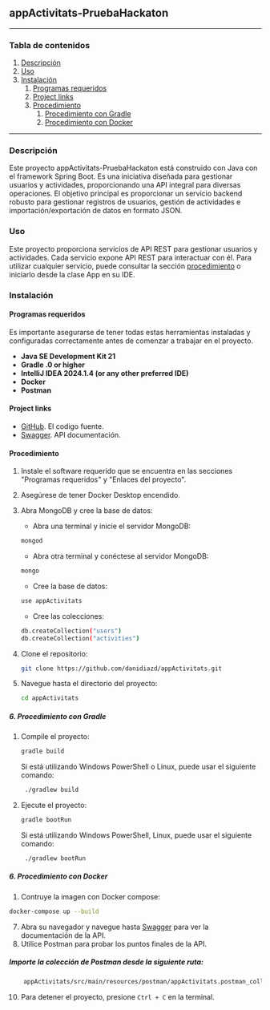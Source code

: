 ## appActivitats-PruebaHackaton

<hr>

### Tabla de contenidos

1. [Descripción](#descripción)
2. [Uso](#uso)
3. [Instalación](#instalación)
    1. [Programas requeridos](#programas-requeridos)
    2. [Project links](#project-links)
    3. [Procedimiento](#procedimiento)
        1. [Procedimiento con Gradle](#procedimiento-con-gradle)
        2. [Procedimiento con Docker](#procedimiento-con-docker)

<hr>

### Descripción
Este proyecto appActivitats-PruebaHackaton está construido con Java con el framework Spring Boot. Es una iniciativa diseñada para gestionar usuarios y actividades, proporcionando una API integral para diversas operaciones.
El objetivo principal es proporcionar un servicio backend robusto para gestionar registros de usuarios, gestión de actividades e importación/exportación de datos en formato JSON.

### Uso
Este proyecto proporciona servicios de API REST para gestionar usuarios y actividades. Cada servicio expone API REST para interactuar con él. Para utilizar cualquier servicio, puede consultar la sección [procedimiento](#procedimiento) o iniciarlo desde la clase App en su IDE.

### Instalación

#### Programas requeridos
Es importante asegurarse de tener todas estas herramientas instaladas y configuradas correctamente antes de comenzar a trabajar en el proyecto.

- **Java SE Development Kit 21**
- **Gradle .0 or higher**
- **IntelliJ IDEA 2024.1.4 (or any other preferred IDE)**
- **Docker**
- **Postman**


#### Project links

- [GitHub](https://github.com/danidiazd/appActivitats).  El codigo fuente.
- [Swagger](http://localhost:8080/swagger). API documentación.

#### Procedimiento
1. Instale el software requerido que se encuentra en las secciones "Programas requeridos" y "Enlaces del proyecto".

2. Asegúrese de tener Docker Desktop encendido.

3. Abra MongoDB y cree la base de datos:
   - Abra una terminal y inicie el servidor MongoDB:
   ```sh
   mongod
   ```
   - Abra otra terminal y conéctese al servidor MongoDB:
   ```sh
   mongo
   ```
   - Cree la base de datos:
   ```sh
   use appActivitats
   ```
   - Cree las colecciones:
   ```sh
   db.createCollection("users")
   db.createCollection("activities")
   ```

4. Clone el repositorio:
   ```sh
   git clone https://github.com/danidiazd/appActivitats.git
    ```
5. Navegue hasta el directorio del proyecto:
   ```sh
   cd appActivitats
   ```
##### 6. Procedimiento con Gradle
1. Compile el proyecto:

      ```sh
      gradle build
      ```
      Si está utilizando Windows PowerShell o Linux, puede usar el siguiente comando:
      ```sh
       ./gradlew build
    ```
2. Ejecute el proyecto:
   ```sh
   gradle bootRun
   ```
    Si está utilizando Windows PowerShell, Linux, puede usar el siguiente comando:
   ```sh
    ./gradlew bootRun
    ```
   
 ##### 6. Procedimiento con Docker
1. Contruye la imagen con Docker compose:
 ```sh
 docker-compose up --build
 ```
   
7. Abra su navegador y navegue hasta [Swagger](http://localhost:8080/swagger) para ver la documentación de la API.
8. Utilice Postman para probar los puntos finales de la API.

##### Importe la colección de Postman desde la siguiente ruta:

```sh
    appActivitats/src/main/resources/postman/appActivitats.postman_collection.json
```
10. Para detener el proyecto, presione `Ctrl + C` en la terminal.






